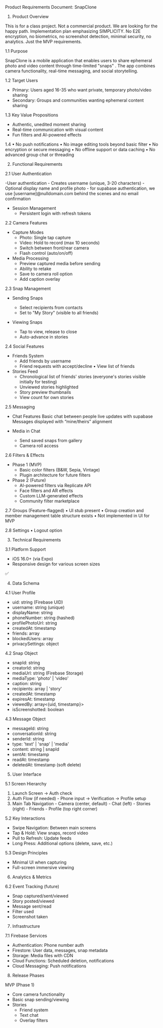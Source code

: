 Product Requirements Document: SnapClone

  1. Product Overview

<important>
This is for a class project.  Not a commercial product. We are looking for the happy path. 
Implementation plan emphasizing SIMPLICITY. No E2E encryption, no biometrics, no screenshot detection, minimal security, no analytics. Just the MVP requirements.  
</important>

  1.1 Purpose

  SnapClone is a mobile application that enables users to share ephemeral
  photo and video content through time-limited "snaps" . The app combines camera functionality, real-time messaging, and
   social storytelling.

  1.2 Target Users

  - Primary: Users aged 16-35 who want private, temporary photo/video
  sharing
  - Secondary: Groups and communities wanting ephemeral content sharing

  1.3 Key Value Propositions
  - Authentic, unedited moment sharing
  - Real-time communication with visual content
  - Fun filters and AI-powered effects

1.4 
	•	No push notifications
	•	No image editing tools beyond basic filter
	•	No encryption or secure messaging
	•	No offline support or data caching
	•	No advanced group chat or threading

  2. Functional Requirements

  2.1 User Authentication

-User authentication
    - Creates username (unique, 3-20 characters)
    - Optional display name and profile photo
    - for supabase authentication, we use [username]@nulldomain.com behind the scenes and no email confirmation

  - Session Management
    - Persistent login with refresh tokens

  2.2 Camera Features

  - Capture Modes
    - Photo: Single tap capture
    - Video: Hold to record (max 10 seconds)
    - Switch between front/rear camera
    - Flash control (auto/on/off)
  - Media Processing
    - Preview captured media before sending
    - Ability to retake
    - Save to camera roll option
    - Add caption overlay

  2.3 Snap Management

  - Sending Snaps
    - Select recipients from contacts
    - Set to "My Story" (visible to all friends)


  - Viewing Snaps
    - Tap to view, release to close
    - Auto-advance in stories

  2.4 Social Features

  - Friends System
    - Add friends by username
    - Friend requests with accept/decline
	•	View list of friends
  - Stories Feed
    - Chronological list of friends' stories (everyone's stories visible initially for testing)
    - Unviewed stories highlighted
    - Story preview thumbnails
    - View count for own stories

  2.5 Messaging

  - Chat Features 
     Basic chat between people
    live updates with supabase
Messages displayed with “mine/theirs” alignment

  - Media in Chat
    - Send saved snaps from gallery
    - Camera roll access



  2.6 Filters & Effects

  - Phase 1 (MVP)
    - Basic color filters (B&W, Sepia, Vintage)
    - Plugin architecture for future filters
  - Phase 2 (Future)
    - AI-powered filters via Replicate API
    - Face filters and AR effects
    - Custom LLM-generated effects
    - Community filter marketplace
 
 2.7 Groups (Feature-flagged)
	•	UI stub present
	•	Group creation and member management table structure exists
	•	Not implemented in UI for MVP

2.8 Settings
	•	Logout option

  3. Technical Requirements

  3.1 Platform Support

  - iOS 16.0+ (via Expo)
  - Responsive design for various screen sizes




✅

  4. Data Schema

  4.1 User Profile

  - uid: string (Firebase UID)
  - username: string (unique)
  - displayName: string
  - phoneNumber: string (hashed)
  - profilePhotoUrl: string
  - createdAt: timestamp
  - friends: array<uid>
  - blockedUsers: array<uid>
  - privacySettings: object

  4.2 Snap Object

  - snapId: string
  - creatorId: string
  - mediaUrl: string (Firebase Storage)
  - mediaType: 'photo' | 'video'
  - caption: string
  - recipients: array<uid> | 'story'
  - createdAt: timestamp
  - expiresAt: timestamp
  - viewedBy: array<{uid, timestamp}>
  - isScreenshotted: boolean

  4.3 Message Object

  - messageId: string
  - conversationId: string
  - senderId: string
  - type: 'text' | 'snap' | 'media'
  - content: string | snapId
  - sentAt: timestamp
  - readAt: timestamp
  - deletedAt: timestamp (soft delete)

  5. User Interface

  5.1 Screen Hierarchy

  1. Launch Screen → Auth check
  2. Auth Flow (if needed)
    - Phone input → Verification → Profile setup
  3. Main Tab Navigation
    - Camera (center, default)
    - Chat (left)
    - Stories (right)
    - Friends
    - Profile (top right corner)

  5.2 Key Interactions

  - Swipe Navigation: Between main screens
  - Tap & Hold: View snaps, record video
  - Pull to Refresh: Update feeds
  - Long Press: Additional options (delete, save, etc.)

  5.3 Design Principles

  - Minimal UI when capturing
  - Full-screen immersive viewing

  6. Analytics & Metrics

  6.2 Event Tracking (future)

  - Snap captured/sent/viewed
  - Story posted/viewed
  - Message sent/read
  - Filter used
  - Screenshot taken

  7. Infrastructure

  7.1 Firebase Services

  - Authentication: Phone number auth
  - Firestore: User data, messages, snap metadata
  - Storage: Media files with CDN
  - Cloud Functions: Scheduled deletion, notifications
  - Cloud Messaging: Push notifications

  8. Release Phases

  MVP (Phase 1)

  - Core camera functionality
  - Basic snap sending/viewing
- Stories
  - Friend system
  - Text chat
  - Overlay filters


